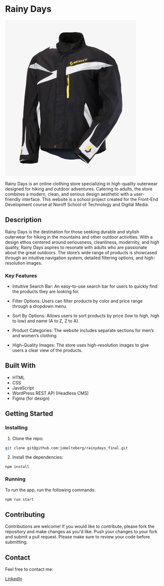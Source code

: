 # Rainy Days

![image](./images/black-white-jacket-image.png)

Rainy Days is an online clothing store specializing in high-quality outerwear designed for hiking and outdoor adventures. Catering to adults, the store combines a modern, clean, and serious design aesthetic with a user-friendly interface. This website is a school project created for the Front-End Development course at Noroff School of Technology and Digital Media.

## Description

Rainy Days is the destination for those seeking durable and stylish outerwear for hiking in the mountains and other outdoor activities. With a design ethos centered around seriousness, cleanliness, modernity, and high quality, Rainy Days aspires to resonate with adults who are passionate about the great outdoors. The store’s wide range of products is showcased through an intuitive navigation system, detailed filtering options, and high-resolution images. 

### Key Features

- Intuitive Search Bar: An easy-to-use search bar for users to quickly find the products they are looking for.

- Filter Options: Users can filter products by color and price range through a dropdown menu.

- Sort By Options: Allows users to sort products by price (low to high, high to low) and name (A to Z, Z to A).

- Product Categories: The website includes separate sections for men’s and women’s clothing.

- High-Quality Images: The store uses high-resolution images to give users a clear view of the products.

## Built With

- HTML
- CSS
- JavaScript
- WordPress REST API (Headless CMS)
- Figma (for design)

## Getting Started

### Installing

1. Clone the repo:

```bash
git clone git@github.com:jomolteberg/rainydays_final.git
```

2. Install the dependencies:

```
npm install
```

### Running

To run the app, run the following commands:

```bash
npm run start
```

## Contributing

Contributions are welcome! If you would like to contribute, please fork the repository and make changes as you'd like. Push your changes to your fork and submit a pull request. Please make sure to review your code before submitting.

## Contact

Feel free to contact me:

[LinkedIn](https://www.linkedin.com/in/john-oscar-molteberg-637177180/)

